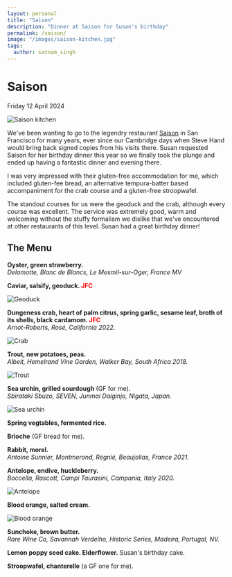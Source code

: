 ```yaml
---
layout: personal
title: "Saison"
description: "Dinner at Saison for Susan's birthday"
permalink: /saison/
image: "/images/saison-kitchen.jpg"
tags:
  author: satnam_singh
---
```

# Saison
Friday 12 April 2024

![Saison kitchen](/images/saison-kitchen.jpg)

We've been wanting to go to the legendry restaurant [Saison](https://www.saisonsf.com/) in San Francisco for many years, ever since our Cambridge days when Steve Hand would bring back signed copies from his visits there. Susan requested Saison for her birthday dinner this year so we finally took the plunge and ended up having a fantastic dinner and evening there.

I was very impressed with their gluten-free accommodation for me, which included gluten-fee bread, an alternative tempura-batter based accompaniment for the crab course and a gluten-free stroopwafel.

The standout courses for us were the geoduck and the crab, although every course was excellent. The service was extremely good, warm and welcoming without the stuffy formalism we dislike that we've encountered at other restaurants of this level. Susan had a great birthday dinner!

## The Menu
**Oyster, green strawberry.**<br>
*Delamotte, Blanc de Blancs, Le Mesmil-sur-Oger, France MV*

**Caviar, salsify, geoduck. <span style="color:red">JFC</span>**<br>

![Geoduck](/images/caviar-salsify-geoduck.jpg)

**Dungeness crab, heart of palm citrus, spring garlic, sesame leaf, broth of its shells, black cardamom. <span style="color:red">JFC</span>**<br>
*Arnot-Roberts, Rosé, California 2022*.

![Crab](/images/saison-crab.jpg)

**Trout, new potatoes, peas.**<br>
*Albeit, Hemelrand Vine Garden, Walker Bay, South Africa 2018.*

![Trout](/images/saison-trout.jpg)

**Sea urchin, grilled sourdough** (GF for me).<br>
*Sbirataki Sbuzo, SEVEN, Junmai Daiginjo, Nigata, Japan.*

![Sea urchin](/images/saison-sea-urchin.jpg)

**Spring vegtables, fermented rice.**

**Brioche** (GF bread for me).

**Rabbit, morel.**<br>
*Antoine Sunnier, Montmerond, Régnié, Beaujolias, France 2021.*

**Antelope, endive, huckleberry.**<br>
*Boccella, Rascott, Campi Taurasini, Campania, Italy 2020.*

![Antelope](/images/saison-antelope.jpg)

**Blood orange, salted cream.**

![Blood orange](/images/blood-orange-salted-cream.jpg)

**Sunchoke, brown butter.**<br>
*Rare Wine Co, Savannah Verdelho, Historic Series, Madeira, Portugal, NV.*

**Lemon poppy seed cake. Elderflower.** Susan's birthday cake.

**Stroopwafel, chanterelle** (a GF one for me).